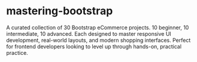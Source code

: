 # mastering-bootstrap
A curated collection of 30 Bootstrap eCommerce projects. 10 beginner, 10 intermediate, 10 advanced. Each designed to master responsive UI development, real-world layouts, and modern shopping interfaces. Perfect for frontend developers looking to level up through hands-on, practical practice.
